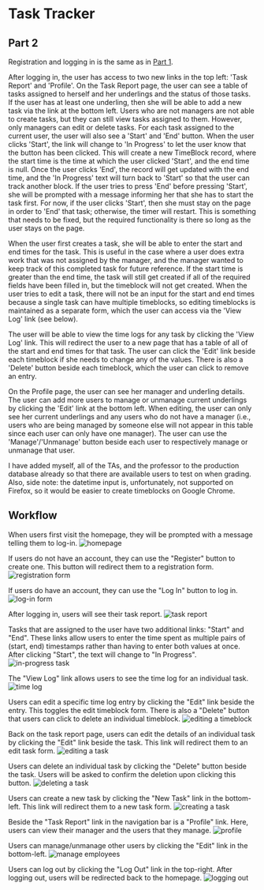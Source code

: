 # Task Tracker
## Part 2
Registration and logging in is the same as in [Part 1](https://github.com/kimberlypn/CS4550/blob/master/tasks1/README.md).

After logging in, the user has access to two new links in the top left: 'Task
Report' and 'Profile'. On the Task Report page, the user can see a table of
tasks assigned to herself and her underlings and the status of those tasks. If
the user has at least one underling, then she will be able to add a new task via
the link at the bottom left. Users who are not managers are not able to create
tasks, but they can still view tasks assigned to them. However, only managers
can edit or delete tasks. For each task assigned to the current user, the user
will also see a 'Start' and 'End' button. When the user clicks 'Start', the
link will change to 'In Progress' to let the user know that the button has been
clicked. This will create a new TimeBlock record, where the start time is the
time at which the user clicked 'Start', and the end time is null. Once the user
clicks 'End', the record will get updated with the end time, and the 'In
Progress' text will turn back to 'Start' so that the user can track another
block. If the user tries to press 'End' before pressing 'Start', she will be
prompted with a message informing her that she has to start the task first.
For now, if the user clicks 'Start', then she must stay on the page in order to
'End' that task; otherwise, the timer will restart. This is something that needs
to be fixed, but the required functionality is there so long as the user stays
on the page.

When the user first creates a task, she will be able to enter the start and end
times for the task. This is useful in the case where a user does extra work that
was not assigned by the manager, and the manager wanted to keep track of this
completed task for future reference. If the start time is greater than the end
time, the task will still get created if all of the required fields have been
filled in, but the timeblock will not get created. When the user tries to edit
a task, there will not be an input for the start and end times because a single
task can have multiple timeblocks, so editing timeblocks is maintained as a
separate form, which the user can access via the 'View Log' link (see below).

The user will be able to view the time logs for any task by clicking the 'View
Log' link. This will redirect the user to a new page that has a table of all of
the start and end times for that task. The user can click the 'Edit' link beside
each timeblock if she needs to change any of the values. There is also a
'Delete' button beside each timeblock, which the user can click to remove an
entry.

On the Profile page, the user can see her manager and underling details. The
user can add more users to manage or unmanage current underlings by clicking the
'Edit' link at the bottom left. When editing, the user can only see her current
underlings and any users who do not have a manager (i.e., users who are being
managed by someone else will not appear in this table since each user can only
have one manager). The user can use the 'Manage'/'Unmanage' button beside each
user to respectively manage or unmanage that user.

I have added myself, all of the TAs, and the professor to the production
database already so that there are available users to test on when grading.
Also, side note: the datetime input is, unfortunately, not supported on Firefox,
so it would be easier to create timeblocks on Google Chrome.

## Workflow
When users first visit the homepage, they will be prompted with a message
telling them to log-in.
![homepage](screenshots/homepage.png)

If users do not have an account, they can use the "Register" button to create
one. This button will redirect them to a registration form.
![registration form](screenshots/registration-form.png)

If users do have an account, they can use the "Log In" button to log in.
![log-in form](screenshots/log-in-form.png)

After logging in, users will see their task report.
![task report](screenshots/task-report.png)

Tasks that are assigned to the user have two additional links: "Start" and
"End". These links allow users to enter the time spent as multiple pairs of
(start, end) timestamps rather than having to enter both values at once. After
clicking "Start", the text will change to "In Progress".
![in-progress task](screenshots/in-progress.png)

The "View Log" link allows users to see the time log for an individual task.
![time log](screenshots/time-log.png)

Users can edit a specific time log entry by clicking the "Edit" link beside the
entry. This toggles the edit timeblock form. There is also a "Delete" button
that users can click to delete an individual timeblock.
![editing a timeblock](screenshots/edit-time-log.png)

Back on the task report page, users can edit the details of an individual task
by clicking the "Edit" link beside the task. This link will redirect them to an
edit task form.
![editing a task](screenshots/edit-task.png)

Users can delete an individual task by clicking the "Delete" button beside the
task. Users will be asked to confirm the deletion upon clicking this button.
![deleting a task](screenshots/delete-task.png)

Users can create a new task by clicking the "New Task" link in the bottom-left.
This link will redirect them to a new task form.
![creating a task](screenshots/new-task.png)

Beside the "Task Report" link in the navigation bar is a "Profile" link. Here,
users can view their manager and the users that they manage.
![profile](screenshots/profile.png)

Users can manage/unmanage other users by clicking the "Edit" link in the
bottom-left.
![manage employees](screenshots/manage.png)

Users can log out by clicking the "Log Out" link in the top-right. After
logging out, users will be redirected back to the homepage.
![logging out](screenshots/log-out.png)
